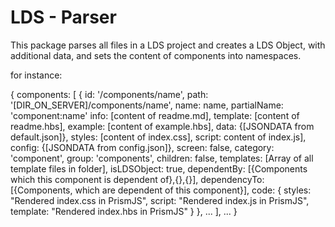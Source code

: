 # LDS - Parser

This package parses all files in a LDS project and creates a LDS Object, with additional data, and sets the content of components into namespaces.

for instance:

{
  components: [
    {
      id: '/components/name',
      path: '[DIR_ON_SERVER]/components/name',
      name: name,
      partialName: 'component:name'
      info: [content of readme.md],
      template: [content of readme.hbs],
      example: [content of example.hbs],
      data: {[JSONDATA from default.json]},
      styles: [content of index.css],
      script: content of index.js],
      config: {[JSONDATA from config.json]},
      screen: false,
      category: 'component',
      group: 'components',
      children: false,
      templates: [Array of all template files in folder],
      isLDSObject: true,
      dependentBy: [{Components which this component is dependent of},{},{}],
      dependencyTo: [{Components, which are dependent of this component}],
      code: {
        styles: "Rendered index.css in PrismJS",
        script: "Rendered index.js in PrismJS",
        template: "Rendered index.hbs in PrismJS"
      }
    },
    ...
  ],
  ...
}

